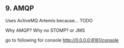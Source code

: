 ## 9. AMQP

Uses ActiveMQ Artemis because... TODO

Why AMQP? Why no STOMP? or JMS

go to following for console
http://0.0.0.0:8161/console
